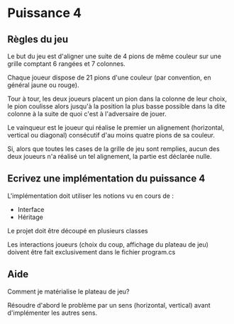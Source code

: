 # Puissance 4

## Règles du jeu
Le but du jeu est d'aligner une suite de 4 pions de même couleur sur une grille comptant 6 rangées et 7 colonnes.

Chaque joueur dispose de 21 pions d'une couleur (par convention, en général jaune ou rouge). 

Tour à tour, les deux joueurs placent un pion dans la colonne de leur choix, le pion coulisse alors jusqu'à la position la plus basse possible dans la dite colonne à la suite de quoi c'est à l'adversaire de jouer. 

Le vainqueur est le joueur qui réalise le premier un alignement (horizontal, vertical ou diagonal) consécutif d'au moins quatre pions de sa couleur. 

Si, alors que toutes les cases de la grille de jeu sont remplies, aucun des deux joueurs n'a réalisé un tel alignement, la partie est déclarée nulle.

## Ecrivez une implémentation du puissance 4

L'implémentation doit utiliser les notions vu en cours de :
- Interface
- Héritage 

Le projet doit être découpé en plusieurs classes

Les interactions joueurs (choix du coup, affichage du plateau de jeu) doivent être fait exclusivement dans le fichier program.cs

## Aide
Comment je matérialise le plateau de jeu?

Résoudre d'abord le problème par un sens (horizontal, vertical) avant d'implémenter les autres sens.